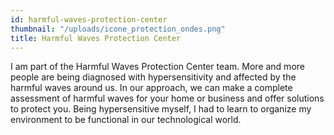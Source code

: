 ```yaml
---
id: harmful-waves-protection-center
thumbnail: "/uploads/icone_protection_ondes.png"
title: Harmful Waves Protection Center
---
```


I am part of the Harmful Waves Protection Center team. More and more people are being diagnosed with hypersensitivity and affected by the harmful waves around us. In our approach, we can make a complete assessment of harmful waves for your home or business and offer solutions to protect you. Being hypersensitive myself, I had to learn to organize my environment to be functional in our technological world.
